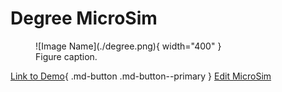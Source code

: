 # Degree MicroSim

<figure markdown>
   ![Image Name](./degree.png){ width="400" }
   <figcaption>Figure caption.</figcaption>
</figure>

[Link to Demo](./template.html){ .md-button .md-button--primary }
[Edit MicroSim](https://editor.p5js.org/dmccreary/sketches/ZBjxPNa6f)